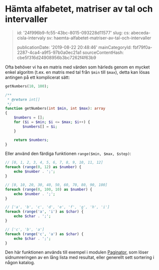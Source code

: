 Hämta alfabetet, matriser av tal och intervaller
================================================

> id: '24f996b9-fc55-43bc-8015-093228d11577'
> slug:
> 	cs: abeceda-cisla-intervaly
> 	sv: haemta-alfabetet-matriser-av-tal-och-intervaller
> 
> publicationDate: '2019-08-22 20:48:46'
> mainCategoryId: fbf79f0a-2287-4ca4-a9f5-97b0a0ec21a1
> sourceContentHash: cbe5f316d24908956b3bc7262f4f63b9

Ofta behöver vi ha en matris med värden som härleds genom en mycket enkel algoritm (t.ex. en matris med tal från `$min` till `$max`), detta kan lösas antingen på ett komplicerat sätt:

```php
getNumbers(10, 100);

/**
 * @return int[]
 */
function getNumbers(int $min, int $max): array
{
	$numbers = [];
	for ($i = $min; $i <= $max; $i++) {
		$numbers[] = $i;
	}

	return $numbers;
}
```

Eller använd den färdiga funktionen `range($min, $max, $step)`:

```php
// [0, 1, 2, 3, 4, 5, 6, 7, 8, 9, 10, 11, 12]
foreach (range(0, 12) as $number) {
	echo $number . ';';
}

// [0, 10, 20, 30, 40, 50, 60, 70, 80, 90, 100]
foreach (range(0, 100, 10) as $number) {
	echo $number . ';';
}

// ['a', 'b', 'c', 'd', 'e', 'f', 'g', 'h', 'i']
foreach (range('a', 'i') as $char) {
	echo $char . ';';
}

// ['c', 'b', 'a']
foreach (range('c', 'a') as $char) {
	echo $char . ';';
}
```

Den här funktionen används till exempel i modulen <a href="/paginator">Paginator</a>, som löser sidnumreringen av en lång lista med resultat, eller generellt sett sortering i någon katalog.
